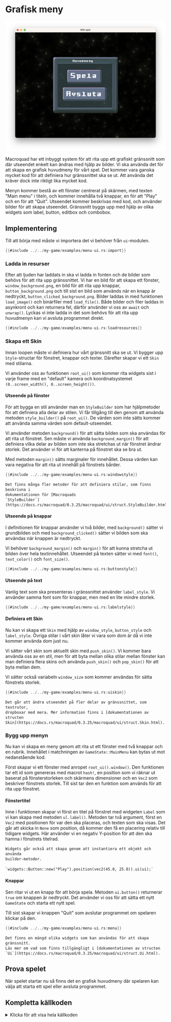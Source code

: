 # Grafisk meny

![Screenshot](images/menu-ui.png#center)

Macroquad har ett inbyggt system för att rita upp ett grafiskt gränssnitt som
där utseendet enkelt kan ändras med hjälp av bilder. Vi ska använda det för
att skapa en grafisk huvudmeny för vårt spel. Det kommer vara ganska mycket
kod för att definiera hur gränssnittet ska se ut. Att använda det kräver dock
inte riktigt lika mycket kod.

Menyn kommer bestå av ett fönster centrerat på skärmen, med texten "Main menu"
i titeln, och kommer innehålla två knappar, en för att "Play" och en för att
"Quit". Utseendet kommer beskrivas med kod, och använder bilder för att
skapa utseendet. Gränssnitt byggs upp med hjälp av olika widgets som label,
button, editbox och combobox.

## Implementering 

Till att börja med måste vi importera det vi behöver från `ui`-modulen.

```rust
{{#include ../../my-game/examples/menu-ui.rs:import}}
```

### Ladda in resurser

Efter att ljuden har laddats in ska vi ladda in fonten och de bilder som
behövs för att rita upp gränssnittet. Vi har en bild för att skapa ett
fönster, `window_background.png`, en bild för att rita upp knappar,
`button_background.png` och till sist en bild som används när en knapp är
nedtryckt, `button_clicked_background.png`. Bilder laddas in med funktionen
`load_image()` och binärfiler med `load_file()`. Både bilder och filer laddas
in asynkront och kan returnera fel, därför använder vi oss av `await` och
`unwrap()`. Lyckas vi inte ladda in det som behövs för att rita upp huvudmenyn
kan vi avsluta programmet direkt.

```rust
{{#include ../../my-game/examples/menu-ui.rs:loadresources}}
```

### Skapa ett Skin

Innan loopen måste vi definiera hur vårt gränssnitt ska se ut. Vi bygger upp
`Style`-structar för fönstret, knappar och texter. Därefter skapar vi ett
`Skin` med stilarna.

Vi använder oss av funktionen `root_ui()` som kommer rita widgets sist i varje
frame med en "default" kamera och koordinatsystemet
`(0..screen_width(), 0..screen_height())`.

#### Utseende på fönster

För att bygga en stil använder man en `StyleBuilder` som har hjälpmetoder för
att definiera alla delar av stilen. Vi får tillgång till den genom att
använda metoden `style_builder()` på `root_ui()`. De värden som inte sätts
kommer att använda samma värden som default-utseendet.

Vi använder metoden `background()` för att sätta bilden som ska användas för
att rita ut fönstret. Sen måste vi använda `background_margin()` för att
definiera vilka delar av bilden som inte ska stretchas ut när fönstret ändrar
storlek. Det använder vi för att kanterna på fönstret ska se bra ut.

Med metoden `margin()` sätts marginaler för innehållet. Dessa värden kan vara
negativa för att rita ut innehåll på fönstrets bårder.

```rust
{{#include ../../my-game/examples/menu-ui.rs:windowstyle}}
```

```admonish info
Det finns många fler metoder för att definiera stilar, som finns beskrivna i
dokumentationen för [Macroquads
`StyleBuilder`](https://docs.rs/macroquad/0.3.25/macroquad/ui/struct.StyleBuilder.html)
```

#### Utseende på knappar

I definitionen för knappar använder vi två bilder, med `background()` sätter
vi grundbilden och med `background_clicked()` sätter vi bilden som ska
användas när knappen är nedtryckt.

Vi behöver `background_margin()` och `margin()` för att kunna stretcha ut
bilden över hela textinnehållet. Utseendet på texten sätter vi med `font()`,
`text_color()` och `font_size()`.

```rust
{{#include ../../my-game/examples/menu-ui.rs:buttonstyle}}
```

#### Utseende på text

Vanlig text som ska presenteras i gränssnittet använder `label_style`. Vi
använder samma font som för knappar, men med en lite mindre storlek.

```rust
{{#include ../../my-game/examples/menu-ui.rs:labelstyle}}
```

#### Definiera ett Skin

Nu kan vi skapa ett `Skin` med hjälp av `window_style`, `button_style` och
`label_style`. Övriga stilar i vårt skin låter vi vara som dom är då vi inte
kommer använda dom just nu.

Vi sätter vårt skin som aktuellt skin med `push_skin()`. Vi kommer bara
använda oss av en stil, men för att byta mellan olika stilar mellan fönster
kan man definiera flera skins och använda `push_skin()` och `pop_skin()` för
att byta mellan dem.

Vi sätter också variabeln `window_size` som kommer användas för sätta
fönstrets storlek.

```rust
{{#include ../../my-game/examples/menu-ui.rs:uiskin}}
```

```admonish info
Det går att ändra utseendet på fler delar av gränssnittet, som textrutor,
dropboxar med mera. Mer information finns i [dokumentationen av structen
Skin](https://docs.rs/macroquad/0.3.25/macroquad/ui/struct.Skin.html).
```

### Bygg upp menyn

Nu kan vi skapa en meny genom att rita ut ett fönster med två knappar och en
rubrik. Innehållet i matchningen av `GameState::MainMenu` kan bytas ut mot
nedanstående kod.

Först skapar vi ett fönster med anropet `root_ui().window()`. Den funktionen
tar ett id som genereras med macrot `hash!`, en position som vi räknar ut
baserat på fönsterstorleken och skärmens dimensioner och en `Vec2` som
beskriver fönstrets storlek. Till sist tar den en funktion som används för att
rita upp fönstret.

#### Fönstertitel

Inne i funktionen skapar vi först en titel på fönstret med widgeten `Label`
som vi kan skapa med metoden `ul.label()`. Metoden tar två argument, först en
`Vec2` med positionen för var den ska placeras, och texten som ska visas. Det
går att skicka in `None` som position, då kommer den få en placering relativ
till tidigare widgets. Här använder vi en negativ Y-position för att den ska
hamna i fönstrets titelrad.

```admonish info
Widgets går också att skapa genom att instantiera ett objekt och använda
builder-metoder.

`widgets::Button::new("Play").position(vec2(45.0, 25.0)).ui(ui);`
```

#### Knappar

Sen ritar vi ut en knapp för att börja spela. Metoden `ui.button()` returnerar
`true` om knappen är nedtryckt. Det använder vi oss för att sätta ett nytt
`GameState` och starta ett nytt spel.

Till sist skapar vi knappen "Quit" som avslutar programmet om spelaren
klickar på den.

```rust [hl,2-11,19-20,22-24]
{{#include ../../my-game/examples/menu-ui.rs:menu}}
```

```admonish info
Det finns en mängd olika widgets som kan användas för att skapa gränssnitt.
Läs mer om vad som finns tillgängligt i [dokumentationen av structen
`Ui`](https://docs.rs/macroquad/0.3.25/macroquad/ui/struct.Ui.html).
```

## Prova spelet

När spelet startar nu så finns det en grafisk huvudmeny där spelaren kan välja
att starta ett spel eller avsluta programmet.

<div class="noprint no-page-break">

## Kompletta källkoden

<details>
  <summary>Klicka för att visa hela källkoden</summary>

```rust
{{#include ../../my-game/examples/menu-ui.rs:all}}
```
</details>
</div>

